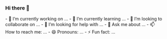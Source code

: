 ### Hi there 👋

<!--
**night-slayer18/night-slayer18** is a ✨ _special_ ✨ repository because its `README.md` (this file) appears on your GitHub profile.

Here are some ideas to get you started:--!>

- 🔭 I’m currently working on ...
- 🌱 I’m currently learning ...
- 👯 I’m looking to collaborate on ...
- 🤔 I’m looking for help with ...
- 💬 Ask me about ...
- 📫 How to reach me: ...
- 😄 Pronouns: ...
- ⚡ Fun fact: ...
